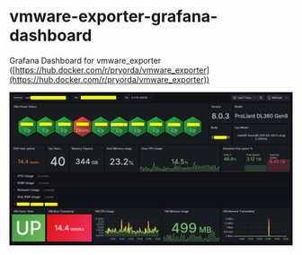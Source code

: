 # vmware-exporter-grafana-dashboard
Grafana Dashboard for vmware_exporter ([https://hub.docker.com/r/pryorda/vmware_exporter](https://hub.docker.com/r/pryorda/vmware_exporter))

![Sample Screenshot](screenshots/screenshot.png)
